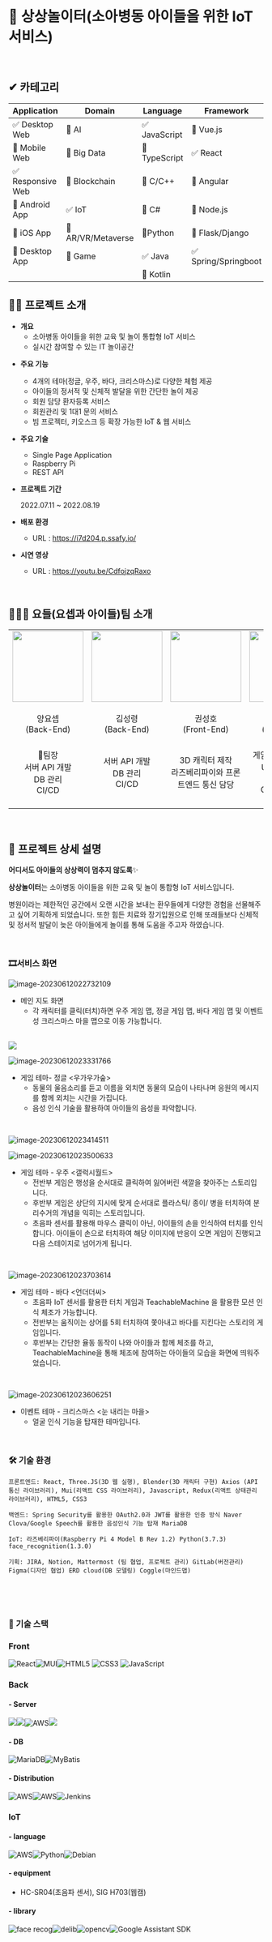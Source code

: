 # 🎪 상상놀이터(소아병동 아이들을 위한 IoT 서비스)

<!-- 필수 항목 -->

</br>

## ✔ 카테고리

| Application | Domain | Language | Framework |
| ---- | ---- | ---- | ---- |
| :white_check_mark: Desktop Web | :black_square_button: AI | :white_check_mark: JavaScript | :black_square_button: Vue.js |
| :black_square_button: Mobile Web | :black_square_button: Big Data | :black_square_button: TypeScript | :white_check_mark: React |
| :white_check_mark: Responsive Web | :black_square_button: Blockchain | :black_square_button: C/C++ | :black_square_button: Angular |
| :black_square_button: Android App | :white_check_mark: IoT | :black_square_button: C# | :black_square_button: Node.js |
| :black_square_button: iOS App | :black_square_button: AR/VR/Metaverse | :black_square_button: ​Python | :black_square_button: Flask/Django |
| :black_square_button: Desktop App | :black_square_button: Game | :white_check_mark: Java | :white_check_mark: Spring/Springboot |
| | | :black_square_button: Kotlin | |

<!-- 필수 항목 -->

## 💁‍♀️ 프로젝트 소개

- **개요**
  - 소아병동 아이들을 위한 교육 및 놀이 통합형 IoT 서비스
  - 실시간 참여할 수 있는 IT 놀이공간

* **주요 기능**

  * 4개의 테마(정글, 우주, 바다, 크리스마스)로 다양한 체험 제공
  * 아이들의 정서적 및 신체적 발달을 위한 간단한 놀이 제공
  * 회원 담당 환자등록 서비스
  * 회원관리 및 1대1 문의 서비스
  * 빔 프로젝터, 키오스크 등 확장 가능한 IoT & 웹 서비스

* **주요 기술**

  - Single Page Application
  - Raspberry Pi
  - REST API

* **프로젝트 기간**

  2022.07.11 ~ 2022.08.19

* **배포 환경**

  - URL : https://i7d204.p.ssafy.io/
  
* **시연 영상**

  * URL : https://youtu.be/CdfojzqRaxo

</br>

## 👨‍👧‍👧 요들(요셉과 아이들)팀 소개
<table>
    <tr>
        <td height="140px" align="center">
            <img src="https://em-content.zobj.net/thumbs/160/microsoft/310/owl_1f989.png" width="140px" /> <br><br> 양요셉 <br>(Back-End) </a> <br></td>
        <td height="140px" align="center"> 
            <img src="https://em-content.zobj.net/thumbs/160/microsoft/74/koala_1f428.png" width="140px" /> <br><br> 김성령 <br>(Back-End) </a> <br></td> 
        <td height="140px" align="center">
            <img src="https://us.123rf.com/450wm/get4net/get4net1709/get4net170903483/86683850-%ED%98%80%EA%B0%80-%EB%B6%99%EC%96%B4%EC%9E%88%EB%8A%94-%EC%95%85%EB%A7%88-%EA%B7%B8%EB%A6%BC-%EC%9D%B4%EB%AA%A8.jpg?ver=6" width="140px" /> <br><br> 권성호 <br>(Front-End) </a> <br></td>
        <td height="140px" align="center"> 
            <img src="https://www.emojiall.com/en/header-svg/%F0%9F%8E%84.png" width="140px" /> <br><br> 박소정 <br>(Front-End) </a> <br></td>
        <td height="140px" align="center"> 
            <img src="https://emoji-copy.com/imaj/2048/1F498.webp" width="140px" /> <br><br> 유지홍 <br>(Front-End) </a> <br></td> 
        <td height="140px" align="center">
            <img src="https://em-content.zobj.net/thumbs/160/microsoft/319/raccoon_1f99d.png" width="140px" /> <br><br> 임영선 <br>(IoT) </a> <br></td>
    </tr>
    <tr>
        <td align="center" width="140px"> 👑팀장 <br> 서버 API 개발 <br> DB 관리 <br> CI/CD 
        <td align="center" width="140px"> 서버 API 개발 <br> DB 관리 <br> CI/CD 
        <td align="center" width="140px"> 3D 캐릭터 제작 <br> 라즈베리파이와 프론트엔드 통신 담당
        <td align="center" width="140px"> 게임 작동방식 구현 <br> UI/UX 디자인 <br> Three.js <br> CSS 스타일링
        <td align="center" width="140px"> 웹 페이지 제작<br> 게임 작동방식 구현 <br> 라즈베리파이와 프론트엔드 통신 담당
        <td align="center" width="140px"> 초음파 센서를 이용한 터치기능 구현 <br> openCV, face_recognition을 이용한 얼굴인식 기능 구현
    </tr>
</table>

</br>

## 🎁 프로젝트 상세 설명

**어디서도 아이들의 상상력이 멈추지 않도록**✨

**상상놀이터**는 소아병동 아이들을 위한 교육 및 놀이 통합형 IoT 서비스입니다.

병원이라는 제한적인 공간에서 오랜 시간을 보내는 환우들에게 다양한 경험을 선물해주고 싶어 기획하게 되었습니다. 또한 힘든 치료와 장기입원으로 인해 또래들보다 신체적 및 정서적 발달이 늦은 아이들에게 놀이를 통해 도움을 주고자 하였습니다.

</br>

### 🎞️서비스 화면

![image-20230612022732109](./readme_assets/main_map.png)

- 메인 지도 화면
  - 각 캐릭터를 클릭(터치)하면 우주 게임 맵, 정글 게임 맵, 바다 게임 맵 및 이벤트성 크리스마스 마을 맵으로 이동 가능합니다.

</br>

<img src="https://github.com/sojung13/Imaginary-Playground/blob/master/readme_assets/jungle.png?raw=true"/>

![image-20230612023331766](./readme_assets/jungle2.png)

- 게임 테마- 정글 <우가우가숲>
  - 동물의 울음소리를 듣고 이름을 외치면 동물의 모습이 나타나며 응원의 메시지를 함께 외치는 시간을 가집니다.
  - 음성 인식 기술을 활용하여 아이들의 음성을 파악합니다.

</br>

![image-20230612023414511](./readme_assets/galaxy1.png)

![image-20230612023500633](./readme_assets/galaxy2.png)

- 게임 테마 - 우주 <갤럭시월드>
  - 전반부 게임은 행성을 순서대로 클릭하여 잃어버린 색깔을 찾아주는 스토리입니다.
  - 후반부 게임은 상단의 지시에 맞게 순서대로 플라스틱/ 종이/ 병을 터치하여 분리수거의 개념을 익히는 스토리입니다.
  - 초음파 센서를 활용해 마우스 클릭이 아닌, 아이들의 손을 인식하여 터치를 인식합니다. 아이들이 손으로 터치하여 해당 이미지에 반응이 오면 게임이 진행되고 다음 스테이지로 넘어가게 됩니다.

</br>

![image-20230612023703614](./readme_assets/ocean.png)

- 게임 테마 - 바다 <언더더씨>
  - 초음파 IoT 센서를 활용한 터치 게임과 TeachableMachine 을 활용한 모션 인식 체조가 가능합니다.
  - 전반부는 움직이는 상어를 5회 터치하여 쫓아내고 바다를 지킨다는 스토리의 게임입니다.
  - 후반부는 간단한 율동 동작이 나와 아이들과 함께 체조를 하고, TeachableMachine을 통해 체조에 참여하는 아이들의 모습을 화면에 띄워주었습니다.

</br>

![image-20230612023606251](./readme_assets/christmas.png)

- 이벤트 테마 - 크리스마스 <눈 내리는 마을>
  - 얼굴 인식 기능을 탑재한 테마입니다.

</br>

### 🛠 기술 환경

```
프론트엔드: React, Three.JS(3D 웹 실행), Blender(3D 캐릭터 구현) Axios (API 통신 라이브러리), Mui(리액트 CSS 라이브러리), Javascript, Redux(리액트 상태관리 라이브러리), HTML5, CSS3

백엔드: Spring Security를 활용한 OAuth2.0과 JWT를 활용한 인증 방식 Naver Clova/Google Speech를 활용한 음성인식 기능 탑재 MariaDB

IoT: 라즈베리파이(Raspberry Pi 4 Model B Rev 1.2) Python(3.7.3) face_recognition(1.3.0)

기획: JIRA, Notion, Mattermost (팀 협업, 프로젝트 관리) GitLab(버전관리) Figma(디자인 협업) ERD cloud(DB 모델링) Coggle(마인드맵)
```

</br>

​             

### 📒 기술 스택

### Front

<img alt="React" src="https://img.shields.io/badge/React-61DAFB?style=for-the-badge&logo=React&logoColor=black"><img alt="MUI" src="https://img.shields.io/badge/MUI-007FFF?style=for-the-badge&logo=MUI&logoColor=white"><img  alt="HTML5" src="https://img.shields.io/badge/HTML5-E34F26?style=for-the-badge&logo=html5&logoColor=white"> <img alt="CSS3" src="https://img.shields.io/badge/CSS3-1572B6?style=for-the-badge&logo=CSS3&logoColor=white"> <img alt="JavaScript" src="https://img.shields.io/badge/JavaScript-F7DF1E?style=for-the-badge&logo=JavaScript&logoColor=black">



### Back

#### - Server

<img src="https://img.shields.io/badge/JAVA 11-007396?style=for-the-badge&logo=java&logoColor=white"><img src="https://img.shields.io/badge/Spring Boot 2.7.1-6DB33F?style=for-the-badge&logo=Spring&logoColor=white"><img alt="AWS" src="https://img.shields.io/badge/Spring Security 5.7.2-6DB33F?style=for-the-badge&logo=Spring Security&logoColor=white"><img src="https://img.shields.io/badge/Gradle-02303A?style=for-the-badge&logo=Gradle&logoColor=white">



#### - DB

<img alt="MariaDB" src="https://img.shields.io/badge/MariaDB 10.6.8-003545?style=for-the-badge&logo=MariaDB&logoColor=white"><img alt="MyBatis" src="https://img.shields.io/badge/MyBatis-000000?style=for-the-badge&logo=MyBatis&logoColor=white">



#### - Distribution

<img alt="AWS" src="https://img.shields.io/badge/Docker-2496ED?style=for-the-badge&logo=Docker&logoColor=white"><img alt="AWS" src="https://img.shields.io/badge/Amazon AWS-f7f7f7?style=for-the-badge&logo=Amazon AWS&logoColor=f89400"><img alt="Jenkins" src="https://img.shields.io/badge/Jenkins-D24939?style=for-the-badge&logo=Jenkins&logoColor=white">



### IoT

#### - language

<img alt="AWS" src="https://img.shields.io/badge/Raspberry Pi-2496ED?style=for-the-badge&logo=Raspberry Pi&logoColor=white"><img alt="Python" src="https://img.shields.io/badge/Debian version 10 (buster)-A81D33?style=for-the-badge&logo=Python&logoColor=white"><img alt="Debian" src="https://img.shields.io/badge/Python 3.7.3/3.8.12-3776AB?style=for-the-badge&logo=Debian&logoColor=white">



#### - equipment

* HC-SR04(초음파 센서), SIG H703(웹캠)

#### - library

<img alt="face recog" src="https://img.shields.io/badge/Face Recognition v 1.2.2-ffffff?style=for-the-badge&logoColor=white"><img alt="delib" src="https://img.shields.io/badge/dlib(19.24.99)-ffffff?style=for-the-badge&logoColor=white"><img alt="opencv" src="https://img.shields.io/badge/openCV(4.5.1)-ffffff?style=for-the-badge&logoColor=white"><img alt="Google Assistant SDK" src="https://img.shields.io/badge/Google Assistant SDK-ffffff?style=for-the-badge&&logo=Google&logoColor=black">

